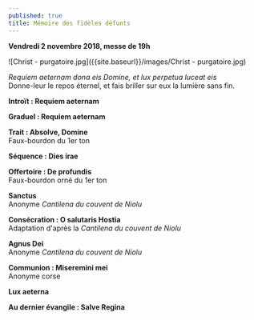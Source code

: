 ```yaml
---
published: true
title: Mémoire des fidèles défunts
---
```

**Vendredi 2 novembre 2018, messe de 19h**  

![Christ - purgatoire.jpg]({{site.baseurl}}/images/Christ - purgatoire.jpg)

*Requiem aeternam dona eis Domine, et lux perpetua luceat eis*  
Donne-leur le repos éternel, et fais briller sur eux la lumière sans fin.

**Introït : Requiem aeternam**  

**Graduel : Requiem aeternam**

**Trait : Absolve, Domine**  
Faux-bourdon du 1er ton

**Séquence : Dies irae**  

**Offertoire : De profundis**  
Faux-bourdon orné du 1er ton

**Sanctus**  
Anonyme *Cantilena du couvent de Niolu*

**Consécration : O salutaris Hostia**  
Adaptation d'après la *Cantilena du couvent de Niolu*

**Agnus Dei**  
Anonyme *Cantilena du couvent de Niolu*

**Communion : Miseremini mei**  
Anonyme corse

**Lux aeterna**

**Au dernier évangile : Salve Regina**
